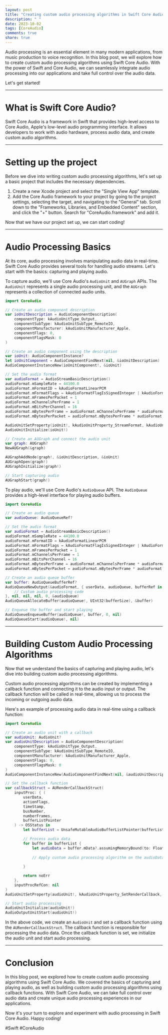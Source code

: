 ```yaml
---
layout: post
title: "Creating custom audio processing algorithms in Swift Core Audio"
description: " "
date: 2023-10-02
tags: [CoreAudio]
comments: true
share: true
---
```


Audio processing is an essential element in many modern applications, from music production to voice recognition. In this blog post, we will explore how to create custom audio processing algorithms using Swift Core Audio. With the power of Swift and Core Audio, we can seamlessly integrate audio processing into our applications and take full control over the audio data.

Let's get started!

---

# What is Swift Core Audio?

Swift Core Audio is a framework in Swift that provides high-level access to Core Audio, Apple's low-level audio programming interface. It allows developers to work with audio hardware, process audio data, and create custom audio algorithms.

---

# Setting up the project

Before we dive into writing custom audio processing algorithms, let's set up a basic project that includes the necessary dependencies.

1. Create a new Xcode project and select the "Single View App" template.
2. Add the Core Audio framework to your project by going to the project settings, selecting the target, and navigating to the "General" tab. Scroll down to the "Frameworks, Libraries, and Embedded Content" section, and click the "+" button. Search for "CoreAudio.framework" and add it.

Now that we have our project set up, we can start coding!

---

# Audio Processing Basics

At its core, audio processing involves manipulating audio data in real-time. Swift Core Audio provides several tools for handling audio streams. Let's start with the basics: capturing and playing audio.

To capture audio, we'll use Core Audio's `AudioUnit` and `AUGraph` APIs. The `AudioUnit` represents a single audio processing unit, and the `AUGraph` represents a collection of connected audio units.

```swift
import CoreAudio

// Create an audio component description
var ioUnitDescription = AudioComponentDescription(
    componentType: kAudioUnitType_Output,
    componentSubType: kAudioUnitSubType_RemoteIO,
    componentManufacturer: kAudioUnitManufacturer_Apple,
    componentFlags: 0,
    componentFlagsMask: 0
)

// Create an audio component using the description
var ioUnit: AudioComponentInstance?
let ioUnitComponent = AudioComponentFindNext(nil, &ioUnitDescription)
AudioComponentInstanceNew(ioUnitComponent!, &ioUnit)

// Set the audio format
var audioFormat = AudioStreamBasicDescription()
audioFormat.mSampleRate = 44100.0
audioFormat.mFormatID = kAudioFormatLinearPCM
audioFormat.mFormatFlags = kAudioFormatFlagIsSignedInteger | kAudioFormatFlagIsPacked
audioFormat.mFramesPerPacket = 1
audioFormat.mChannelsPerFrame = 1
audioFormat.mBitsPerChannel = 16
audioFormat.mBytesPerFrame = audioFormat.mChannelsPerFrame * audioFormat.mBitsPerChannel / 8
audioFormat.mBytesPerPacket = audioFormat.mBytesPerFrame * audioFormat.mFramesPerPacket

AudioUnitSetProperty(ioUnit!, kAudioUnitProperty_StreamFormat, kAudioUnitScope_Input, 0, &audioFormat, UInt32(MemoryLayout<AudioStreamBasicDescription>.size))
AudioUnitInitialize(ioUnit!)

// Create an AUGraph and connect the audio unit
var graph: AUGraph?
NewAUGraph(&graph)

AUGraphAddNode(graph!, &ioUnitDescription, &ioUnit)
AUGraphOpen(graph!)
AUGraphInitialize(graph!)

// Start capturing audio
AUGraphStart(graph!)
```

To play audio, we'll use Core Audio's `AudioQueue` API. The `AudioQueue` provides a high-level interface for playing audio buffers.

```swift
import CoreAudio

// Create an audio queue
var audioQueue: AudioQueueRef?

// Set the audio format
var audioFormat = AudioStreamBasicDescription()
audioFormat.mSampleRate = 44100.0
audioFormat.mFormatID = kAudioFormatLinearPCM
audioFormat.mFormatFlags = kAudioFormatFlagIsSignedInteger | kAudioFormatFlagIsPacked
audioFormat.mFramesPerPacket = 1
audioFormat.mChannelsPerFrame = 1
audioFormat.mBitsPerChannel = 16
audioFormat.mBytesPerFrame = audioFormat.mChannelsPerFrame * audioFormat.mBitsPerChannel / 8
audioFormat.mBytesPerPacket = audioFormat.mBytesPerFrame * audioFormat.mFramesPerPacket

// Create an audio queue buffer
var buffer: AudioQueueBufferRef?
AudioQueueNewOutput(&audioFormat, { userData, audioQueue, bufferRef in
    // Custom audio processing code
}, nil, nil, nil, 0, &audioQueue)
AudioQueueAllocateBuffer(audioQueue!, UInt32(bufferSize), &buffer)

// Enqueue the buffer and start playing
AudioQueueEnqueueBuffer(audioQueue!, buffer, 0, nil)
AudioQueueStart(audioQueue!, nil)
```

---

# Building Custom Audio Processing Algorithms

Now that we understand the basics of capturing and playing audio, let's dive into building custom audio processing algorithms.

Custom audio processing algorithms can be created by implementing a callback function and connecting it to the audio input or output. The callback function will be called in real-time, allowing us to process the incoming or outgoing audio data.

Here's an example of processing audio data in real-time using a callback function:

```swift
import CoreAudio

// Create an audio unit with a callback
var audioUnit: AudioUnit?
var audioUnitDescription = AudioComponentDescription(
    componentType: kAudioUnitType_Output,
    componentSubType: kAudioUnitSubType_RemoteIO,
    componentManufacturer: kAudioUnitManufacturer_Apple,
    componentFlags: 0,
    componentFlagsMask: 0
)
AudioComponentInstanceNew(AudioComponentFindNext(nil, &audioUnitDescription)!, &audioUnit)

// Set the callback function
var callbackStruct = AURenderCallbackStruct(
    inputProc: { (
        userData,
        actionFlags,
        timeStamp,
        busNumber,
        numberFrames,
        bufferListPointer
    ) -> OSStatus in
        let bufferList = UnsafeMutableAudioBufferListPointer(bufferListPointer!)

        // Process audio data
        for buffer in bufferList {
            let audioData = buffer.mData?.assumingMemoryBound(to: Float.self)
            
            // Apply custom audio processing algorithm on the audioData
            
        }

        return noErr
    },
    inputProcRefCon: nil
)
AudioUnitSetProperty(audioUnit!, kAudioUnitProperty_SetRenderCallback, kAudioUnitScope_Input, 0, &callbackStruct, UInt32(MemoryLayout<AURenderCallbackStruct>.size))

// Start audio processing
AudioUnitInitialize(audioUnit!)
AudioOutputUnitStart(audioUnit!)
```

In the above code, we create an `AudioUnit` and set a callback function using the `AURenderCallbackStruct`. The callback function is responsible for processing the audio data. Once the callback function is set, we initialize the audio unit and start audio processing.

---

# Conclusion

In this blog post, we explored how to create custom audio processing algorithms using Swift Core Audio. We covered the basics of capturing and playing audio, as well as building custom audio processing algorithms using callback functions. With Swift Core Audio, we can take full control over audio data and create unique audio processing experiences in our applications.

Now it's your turn to explore and experiment with audio processing in Swift Core Audio. Happy coding!

#Swift #CoreAudio